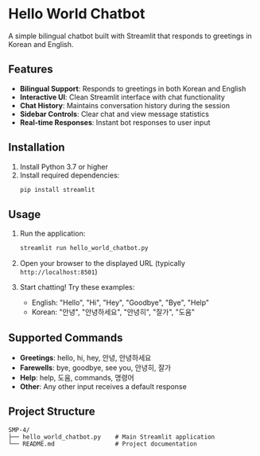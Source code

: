 # Hello World Chatbot

A simple bilingual chatbot built with Streamlit that responds to greetings in Korean and English.

## Features

- **Bilingual Support**: Responds to greetings in both Korean and English
- **Interactive UI**: Clean Streamlit interface with chat functionality
- **Chat History**: Maintains conversation history during the session
- **Sidebar Controls**: Clear chat and view message statistics
- **Real-time Responses**: Instant bot responses to user input

## Installation

1. Install Python 3.7 or higher
2. Install required dependencies:
   ```bash
   pip install streamlit
   ```

## Usage

1. Run the application:
   ```bash
   streamlit run hello_world_chatbot.py
   ```

2. Open your browser to the displayed URL (typically `http://localhost:8501`)

3. Start chatting! Try these examples:
   - English: "Hello", "Hi", "Hey", "Goodbye", "Bye", "Help"
   - Korean: "안녕", "안녕하세요", "안녕히", "잘가", "도움"

## Supported Commands

- **Greetings**: hello, hi, hey, 안녕, 안녕하세요
- **Farewells**: bye, goodbye, see you, 안녕히, 잘가
- **Help**: help, 도움, commands, 명령어
- **Other**: Any other input receives a default response

## Project Structure

```
SMP-4/
├── hello_world_chatbot.py    # Main Streamlit application
└── README.md                 # Project documentation
```
